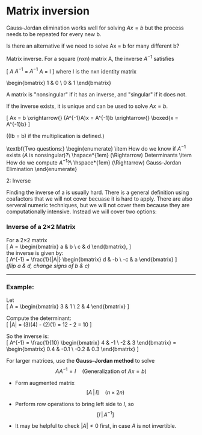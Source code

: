 # Matrix inversion
Gauss-Jordan elimination works well for solving  $Ax = b$  but the process needs to be repeated for every new b.

Is there an alternative if we need to solve  Ax = b  for many different b?

Matrix inverse. For a square (nxn) matrix A, the inverse $A^{-1}$ satisfies

\[
$A$ $A^{-1}$ = $A^{-1}$ $A$ = I
\] where I is the nxn identity matrix 


\begin{bmatrix}
1 & 0 \\
0 & 1
\end{bmatrix}


A matrix is "nonsingular" if it has an inverse, and "singular" if it does not.


If the inverse exists, it is unique and can be used to solve $Ax = b$.

\[
Ax = b 
\xrightarrow{} (A^{-1}A)x = A^{-1}b 
\xrightarrow{} \boxed{x = A^{-1}b}
\]


(\(Ib = b\) if the multiplication is defined.)



\textbf{Two questions:}
\begin{enumerate}
    \item How do we know if $A^{-1}$ exists ($A$ is nonsingular)?\\
    \hspace*{1em} \(\Rightarrow\) Determinants
    \item How do we compute $A^{-1}$?\\
    \hspace*{1em} \(\Rightarrow\) Gauss-Jordan Elimination
\end{enumerate}





2: Inverse

Finding the inverse of a is usually hard. There is a general definition using coafactors that we will not cover becuase it is hard to apply. There are also serveral numeric techniques, but we will not cover them because they are computationally intensive. Instead we will cover two options:

### Inverse of a 2×2 Matrix

For a 2×2 matrix  
\[
A = \begin{bmatrix} a & b \\ c & d \end{bmatrix},
\]  
the inverse is given by:  
\[
A^{-1} = \frac{1}{|A|} \begin{bmatrix} d & -b \\ -c & a \end{bmatrix}
\]  
*(flip a & d, change signs of b & c)*

---

### Example:

Let  
\[
A = \begin{bmatrix} 3 & 1 \\ 2 & 4 \end{bmatrix}
\]

Compute the determinant:  
\[
|A| = (3)(4) - (2)(1) = 12 - 2 = 10
\]

So the inverse is:  
\[
A^{-1} = \frac{1}{10} \begin{bmatrix} 4 & -1 \\ -2 & 3 \end{bmatrix}
= \begin{bmatrix} 0.4 & -0.1 \\ -0.2 & 0.3 \end{bmatrix}
\]

For larger matrices, use the **Gauss–Jordan method** to solve  
$$
AA^{-1} = I \quad \text{(Generalization of } Ax = b \text{)}
$$

- Form augmented matrix  
  $$
  \left[ A \,\middle|\, I \right] \quad \text{(}n \times 2n\text{)}
  $$

- Perform row operations to bring left side to $I$, so  
  $$
  \left[ I \,\middle|\, A^{-1} \right]
  $$

- It may be helpful to check $|A| \neq 0$ first, in case $A$ is not invertible.